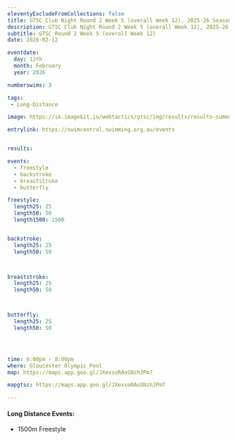```yaml
--- 
eleventyExcludeFromCollections: false
title: GTSC Club Night Round 2 Week 5 (overall Week 12), 2025-26 Season
description: GTSC Club Night Round 2 Week 5 (overall Week 12), 2025-26 Season
subtitle: GTSC Round 2 Week 5 (overall Week 12)
date: 2026-02-12

eventdate:
  day: 12th
  month: February
  year: 2026

numberswims: 3

tags:
 - Long-Distance

image: https://ik.imagekit.io/webtactics/gtsc/img/results/results-summary-12.jpg

entrylink: https://swimcentral.swimming.org.au/events


results: 

events:
  - freestyle
  - backstroke
  - breaststroke
  - butterfly

freestyle:
  length25: 25
  length50: 50
  length1500: 1500


backstroke:
  length25: 25
  length50: 50



breaststroke:
  length25: 25
  length50: 50



butterfly:
  length25: 25
  length50: 50




time: 6:00pm - 8:00pm
where: Gloucester Olympic Pool
map: https://maps.app.goo.gl/JXexsoRAoSNzhJPm7

mapgtsc: https://maps.app.goo.gl/JXexsoRAoSNzhJPm7

---
```

<h4>Long Distance Events:</h4>
<ul>
<li>1500m Freestyle</li>
</ul>
<div class="tworemdotteddivider"></div>